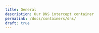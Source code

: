 ```yaml
---
title: General
description: Our DNS intercept container
permalink: /docs/containers/dns/
draft: true
---
```


